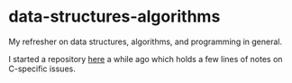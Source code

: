 data-structures-algorithms
==========================

My refresher on data structures, algorithms, and programming in general.

I started a repository [here](https://github.com/waltherg/ctsi) a while ago which holds a few lines of notes
on C-specific issues.
